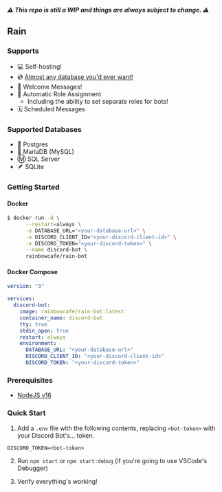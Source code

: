 _**⚠️ This repo is still a WIP and things are always subject to change. ⚠️**_

## Rain

### Supports

- 💻 Self-hosting!
- 💿 [Almost any database you'd ever want!](#supported-databases)
- 👋 Welcome Messages!
- 🤖 Automatic Role Assignment
  - Including the ability to set separate roles for bots!
- 🗓 Scheduled Messages

### Supported Databases

- 🐘 Postgres
- 🦭 MariaDB (MySQL)
- Ⓜ️ SQL Server
- 🪶 SQLite

### Getting Started

#### Docker

```sh
$ docker run -d \
      --restart=always \
      -e DATABASE_URL="<your-database-url>" \
      -e DISCORD_CLIENT_ID="<your-discord-client-id>" \
      -e DISCORD_TOKEN="<your-discord-token>" \
      --name discord-bot \
      rainbowcafe/rain-bot
```

#### Docker Compose

```yml
version: "3"

services:
  discord-bot:
    image: rainbowcafe/rain-bot:latest
    container_name: discord-bot
    tty: true
    stdin_open: true
    restart: always
    environment:
      DATABASE_URL: "<your-database-url>"
      DISCORD_CLIENT_ID: "<your-discord-client-id>"
      DISCORD_TOKEN: "<your-discord-token>"
```

### Prerequisites

- [NodeJS v16](https://nodejs.org/en/)

### Quick Start

1. Add a `.env` file with the following contents, replacing `<bot-token>` with your Discord Bot's... token.

```.env
DISCORD_TOKEN=<bot-token>
```

2. Run `npm start` or `npm start:debug` (if you're going to use VSCode's Debugger)

3. Verify everything's working!